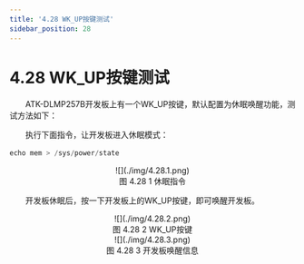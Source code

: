 ```yaml
---
title: '4.28 WK_UP按键测试'
sidebar_position: 28
---
```


# 4.28 WK_UP按键测试

&emsp;&emsp;ATK-DLMP257B开发板上有一个WK_UP按键，默认配置为休眠唤醒功能，测试方法如下：

&emsp;&emsp;执行下面指令，让开发板进入休眠模式：

```c#
echo mem > /sys/power/state
```

<center>
![](./img/4.28.1.png)<br />
图 4.28 1 休眠指令
</center>

&emsp;&emsp;开发板休眠后，按一下开发板上的WK_UP按键，即可唤醒开发板。

<center>
![](./img/4.28.2.png)<br />
图 4.28 2 WK_UP按键
</center>

<center>
![](./img/4.28.3.png)<br />
图 4.28 3 开发板唤醒信息
</center>










